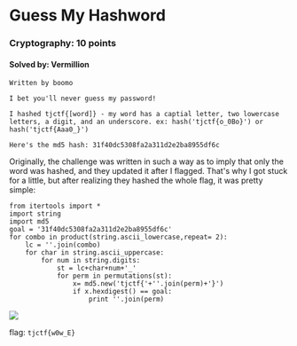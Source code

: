 # Guess My Hashword
### Cryptography: 10 points
#### Solved by: Vermillion
```
Written by boomo

I bet you'll never guess my password!

I hashed tjctf{[word]} - my word has a captial letter, two lowercase letters, a digit, and an underscore. ex: hash('tjctf{o_0Bo}') or hash('tjctf{Aaa0_}')

Here's the md5 hash: 31f40dc5308fa2a311d2e2ba8955df6c
```
Originally, the challenge was written in such a way as to imply that only the word was hashed, and they updated it after I flagged. That's why I got stuck for a little, but after realizing they hashed the whole flag, it was pretty simple:
```
from itertools import *
import string
import md5
goal = '31f40dc5308fa2a311d2e2ba8955df6c'
for combo in product(string.ascii_lowercase,repeat= 2):
	lc = ''.join(combo)
	for char in string.ascii_uppercase:
		for num in string.digits:
			st = lc+char+num+'_'
			for perm in permutations(st):
				x= md5.new('tjctf{'+''.join(perm)+'}')
				if x.hexdigest() == goal:
					print ''.join(perm)
```

<img src='https://cdn.discordapp.com/attachments/532350033241309226/568117773465813012/unknown.png'>

flag: `tjctf{w0w_E}`
